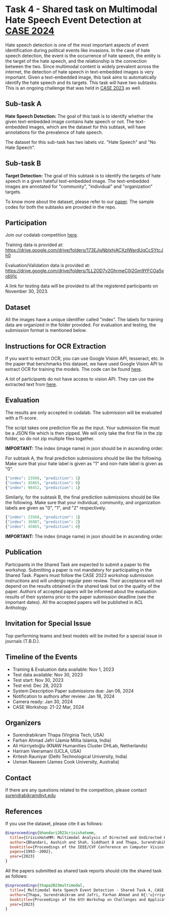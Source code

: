 # Task 4 - Shared task on Multimodal Hate Speech Event Detection at [CASE 2024](https://emw.ku.edu.tr/case-2024/) #

Hate speech detection is one of the most important aspects of event identification during political events like invasions. In the case of hate speech detection, the event is the occurrence of hate speech, the entity is the target of the hate speech, and the relationship is the connection between the two. Since multimodal content is widely prevalent across the internet, the detection of hate speech in text-embedded images is very important. Given a text-embedded image, this task aims to automatically identify the hate speech and its targets. This task will have two subtasks. This is an ongoing challenge that was held in [CASE 2023](https://emw.ku.edu.tr/case-2023/) as well.

## Sub-task A ##
<b> Hate Speech Detection:</b> The goal of this task is to identify whether the given text-embedded image contains hate speech or not. The text-embedded images, which are the dataset for this subtask, will have annotations for the prevalence of hate speech.

The dataset for this sub-task has two labels viz. "Hate Speech" and "No Hate Speech".

## Sub-task B ##
<b> Target Detection:</b> The goal of this subtask is to identify the targets of hate speech in a given hateful text-embedded image. The text-embedded images are annotated for "community", "individual" and "organization" targets.

To know more about the dataset, please refer to our [paper](https://openaccess.thecvf.com/content/CVPR2023W/MMCM/html/Bhandari_CrisisHateMM_Multimodal_Analysis_of_Directed_and_Undirected_Hate_Speech_in_CVPRW_2023_paper.html).
The sample codes for both the subtasks are provided in the repo. 


## Participation ##

Join our codalab competition [here](https://codalab.lisn.upsaclay.fr/competitions/16203).

Training data is provided at: https://drive.google.com/drive/folders/173EJjsNblxhjACXzIWardUqCcSYtcJh0

Evaluation/Validation data is provided at: https://drive.google.com/drive/folders/1LL2OD7v2GhrmeC0j2Gm9YFCOa5vobVjc

A link for testing data will be provided to all the registered participants on November 30, 2023. 

## Dataset ## 
All the images have a unique identifier called "index". The labels for training data are organized in the folder provided. For evaluation and testing, the submission format is mentioned below.

## Instructions for OCR Extraction ##
If you want to extract OCR, you can use Google Vision API, tesseract, etc. In the paper that benchmarks this dataset, we have used Google Vision API to extract OCR for training the models. The code can be found [here](https://github.com/therealthapa/case2024-multimodal-hate/tree/main/Extracted%20Text).

A lot of participants do not have access to vision API. They can use the extracted text from [here]().

## Evaluation ## 

The results are only accepted in codalab. The submission will be evaluated with a f1-score.

The script takes one prediction file as the input. Your submission file must be a JSON file which is then zipped. We will only take the first file in the zip folder, so do not zip multiple files together. 

<b>IMPORTANT:</b> The index (image name) in json should be in ascending order.

For subtask A, the final prediction submissions should be like the following. Make sure that your hate label is given as "1" and non-hate label is given as "0".

```python
{"index": 23568, "prediction": 1}
{"index": 45865, "prediction": 0}
{"index": 98452, "prediction": 1}
```

Similarly, for the subtask B, the final prediction submissions should be like the following. Make sure that your individual, community, and organization labels are given as "0", "1", and "2" respectively.

```python
{"index": 23568, "prediction": 1}
{"index": 36987, "prediction": 2}
{"index": 45865, "prediction": 0}
```
<b>IMPORTANT:</b> The index (image name) in json should be in ascending order.

## Publication ##

Participants in the Shared Task are expected to submit a paper to the workshop. Submitting a paper is not mandatory for participating in the Shared Task. Papers must follow the CASE 2023 workshop submission instructions and will undergo regular peer review. Their acceptance will not depend on the results obtained in the shared task but on the quality of the paper. Authors of accepted papers will be informed about the evaluation results of their systems prior to the paper submission deadline (see the important dates). All the accepted papers will be published in ACL Anthology.

## Invitation for Special Issue ##
Top-performing teams and best models will be invited for a special issue in journals (T.B.D.).

## Timeline of the Events ##
<ul>

<li>Training & Evaluation data available: Nov 1, 2023 </li>

<li>Test data available: Nov 30, 2023  </li>

<li>Test start: Nov 30, 2023  </li>

<li>Test end: Dec 28, 2023  </li>

<li>System Description Paper submissions due: Jan 06, 2024 </li>

<li>Notification to authors after review: Jan 18, 2024 </li>

<li>Camera ready: Jan 30, 2024 </li>

<li>CASE Workshop: 21-22 Mar, 2024 </li>
</ul>

## Organizers ##
<ul>
<li> Surendrabikram Thapa (Virginia Tech, USA) </li>
<li> Farhan Ahmad Jafri (Jamia Millia Islamia, India) </li>
<li> Ali Hürriyetoğlu (KNAW Humanities Cluster DHLab, Netherlands) </li>
<li> Hariram Veeramani (UCLA, USA) </li>
<li> Kritesh Rauniyar (Delhi Technological University, India) </li>
<li> Usman Naseem (James Cook University, Australia) </li>
</ul>

## Contact ##
If there are any questions related to the competition, please contact surendrabikram@vt.edu


## References ##

If you use the dataset, please cite it as follows:

```bibtex
@inproceedings{bhandari2023crisishatemm,
  title={CrisisHateMM: Multimodal Analysis of Directed and Undirected Hate Speech in Text-Embedded Images From Russia-Ukraine Conflict},
  author={Bhandari, Aashish and Shah, Siddhant B and Thapa, Surendrabikram and Naseem, Usman and Nasim, Mehwish},
  booktitle={Proceedings of the IEEE/CVF Conference on Computer Vision and Pattern Recognition (CVPR) Workshops},
  pages={1993--2002},
  year={2023}
}
```

All the papers submitted as shared task reports should cite the shared task as follows:

```bibtex
@inproceedings{thapa2023multimodal,
  title={ Multimodal Hate Speech Event Detection - Shared Task 4, CASE 2023},
  author={Thapa, Surendrabikram and Jafri, Farhan Ahmad and H{\"u}rriyeto{\u{g}}lu, Ali and Vargas, Francielle and Lee, Roy Ka-Wei and Naseem, Usman},
  booktitle={Proceedings of the 6th Workshop on Challenges and Applications of Automated Extraction of Socio-political Events from Text (CASE)},
  year={2023}
}
```
